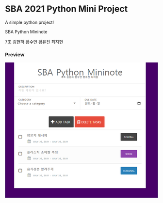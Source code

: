 # SBA 2021 Python Mini Project
A simple python project!

SBA Python Mininote

7조 김현하 황수연 황유진 최지현

### Preview

![figure_01](src\figure\figure_01.PNG)




